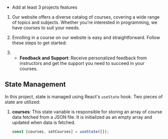 - Add at least 3 projects features 
1. Our website offers a diverse catalog of courses, covering a wide range of topics and subjects. Whether you're interested in programming, we have courses to suit your needs.

2. Enrolling in a course on our website is easy and straightforward. Follow these steps to get started:

3. - **Feedback and Support**: Receive personalized feedback from instructors and get the support you need to succeed in your courses.

## State Management

In this project, state is managed using React's `useState` hook. Two pieces of state are utilized:

1. **courses**: This state variable is responsible for storing an array of course data fetched from a JSON file. It is initialized as an empty array and updated when data is fetched.

   ```javascript
   const [courses, setCourses] = useState([]);




